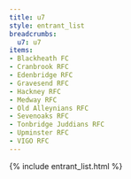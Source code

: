 ```yaml
---
title: u7
style: entrant_list
breadcrumbs:
  u7: u7
items:
- Blackheath FC
- Cranbrook RFC
- Edenbridge RFC
- Gravesend RFC
- Hackney RFC
- Medway RFC
- Old Alleynians RFC
- Sevenoaks RFC
- Tonbridge Juddians RFC
- Upminster RFC
- VIGO RFC
---
```


{% include entrant_list.html %}
